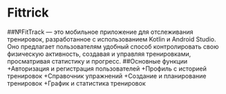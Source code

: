 # Fittrick
##№FitTrack — это мобильное приложение для отслеживания тренировок, разработанное с использованием Kotlin и Android Studio. Оно предлагает пользователям удобный способ контролировать свою физическую активность, создавая и управляя тренировками, просматривая статистику и прогресс.
##Основные функции
+Авторизация и регистрация пользователей
+Профиль с историей тренировок
+Справочник упражнений
+Создание и планирование тренировок
+График и статистика тренировок

